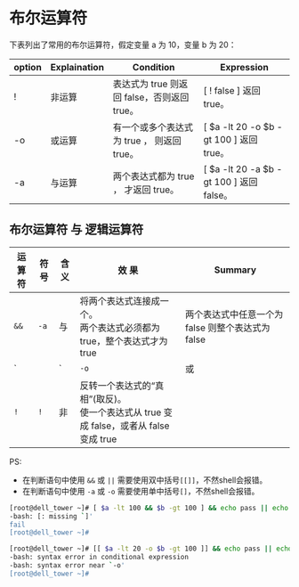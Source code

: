 # 布尔运算符
下表列出了常用的布尔运算符，假定变量 a 为 10，变量 b 为 20：


| option | Explaination | Condition                                   | Expression                               |
| ------ | ------------ | ------------------------------------------- | ---------------------------------------- |
| !      | 非运算       | 表达式为 true 则返回 false，否则返回 true。 | [ ! false ] 返回 true。                  |
| -o     | 或运算       | 有一个或多个表达式为 true ， 则返回 true。  | [ $a -lt 20 -o $b -gt 100 ] 返回 true。  |
| -a     | 与运算       | 两个表达式都为 true ， 才返回 true。        | [ $a -lt 20 -a $b -gt 100 ] 返回 false。 |




## 布尔运算符 与 逻辑运算符
| 运算符  | 符号 | 含义 | 效 果                                                                                 |    Summary                                     |
| ------ | ---- | ---- | -------------------------------------------------------------------------------------|----------------------------------------------- |
| `&&`   | `-a` | 与   | 将两个表达式连接成一个。<br>两个表达式必须都为 true，整个表达式才为 true                   | 两个表达式中任意一个为 false 则整个表达式为 false |
| `|| `  | `-o` | 或   | 将两个表达式连接成一个。<br>至少有一个表达式为 true，才能使整个表达式为 true。              | 两个表达式都为 false 整个表达式才为 false        |
| `!`    | `!`  | 非   | 反转一个表达式的“真相”(取反)。<br>使一个表达式从 true 变成 false，或者从 false 变成 true    |                                               |


PS:
* 在判断语句中使用 `&&` 或 `||` 需要使用双中括号`[[]]`，不然shell会报错。
* 在判断语句中使用 `-a` 或 `-o` 需要使用单中括号`[]`，不然shell会报错。
```sh
[root@dell_tower ~]# [ $a -lt 100 && $b -gt 100 ] && echo pass || echo fail
-bash: [: missing `]'
fail
[root@dell_tower ~]#
```
```sh
[root@dell_tower ~]# [[ $a -lt 20 -o $b -gt 100 ]] && echo pass || echo fail
-bash: syntax error in conditional expression
-bash: syntax error near `-o'
[root@dell_tower ~]#
```

